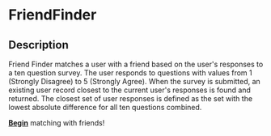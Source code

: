 # FriendFinder

## Description
Friend Finder matches a user with a friend based on the user's responses to a ten question survey. The user responds to questions with values from 1 (Strongly Disagree) to 5 (Strongly Agree). When the survey is submitted, an existing user record closest to the current user's responses is found and returned. The closest set of user responses is defined as the set with the lowest absolute difference for all ten questions combined.

<a href="https://warm-temple-82899.herokuapp.com/survey"><b>Begin</b></a> matching with friends!
